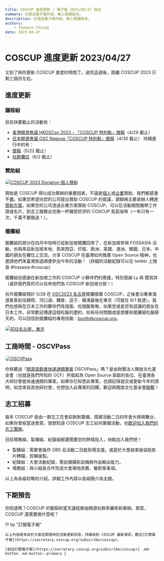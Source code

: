 ```yaml
---
title: COSCUP 進度更新 / 電子報 2023/04/27 發送
summary: 已發送電子報內容，線上閱讀版本。
description: 已發送電子報內容，線上閱讀版本。
authors:
    - Toomore Chiang
date: 2023-04-27
---
```


# COSCUP 進度更新 2023/04/27

又到了與你更新 COSCUP 進度的時間了。過完這週後，距離 COSCUP 2023 只剩三個月左右。

## 進度更新

### 議程組

目前快要截止的活動有：

- [香港開源會議 HKOSCon 2023 - 「COSCUP 特別軌」徵稿](https://i.coscup.org/HKOSCon2023/newsletter)（4/29 截止）
- [日本開源會議 OSC Nagoya「COSCUP 特別軌」徵稿](https://i.coscup.org/osc2023/newsletter)（4/30 截止）
持續進行中的有：
- [徵稿](https://i.coscup.org/bmDlZ/newsletter)（5/22 截止）
- [社群攤位](https://i.coscup.org/xR5YE/newsletter)（6/2 截止）

### 贊助組

<a href="http://i.coscup.org/indCfS23/newsletter"><img src="https://volunteer.coscup.org/img/papers_230427_xiao_zhuo.jpg" alt="COSCUP 2023 Donation 個人贊助" title="COSCUP 2023 Donation 個人贊助" style="border-radius:8px;border:#eeeeee 1px solid;"></a>

贊助是 COSCUP 得以成功舉辦的重要因素，不論是[個人](http://i.coscup.org/indCfS23/newsletter)或[企業](https://coscup.org/2023/zh-TW/sponsorship)贊助，我們都感激不盡。如果您希望向您的公司提出贊助 COSCUP 的提議，請聯絡主要承辦人轉達[贊助方案](https://coscup.org/2023/zh-TW/sponsorship)。如果您的公司透過企業方案贊助 COSCUP，可以在活動期間攜帶工作證或名片，到志工服務台兌換一杯備受好評的 COSCUP 氮氣咖啡（一年只有一次，千萬不要錯過！）。

### 擺攤組

擺攤組的部分在四月中旬時已從新加坡擺攤回來了，在新加坡參與 FOSSASIA 活動，也與來自新加坡本地、馬來西亞、印度、歐洲、英國、澳洲、韓國、日本、中國的朋友在攤位上交流，分享 COSCUP 在臺灣如何推廣 Open Source 精神，也邀請他們來臺灣旅遊順便參加今年的活動！（詳細的活動紀錄可以在 twitter 上搜尋 #fossasia #coscup）

擺攤組也感謝在新加坡工作的 COSCUP 小夥伴們的應援，特別感謝 Ly 與 聞其詳（或許我們真的可以任命他們為 COSCUP 新加坡分部！）

另外擺攤組預計 5/28 在 [OSC2023 名古屋](https://event.ospn.jp/osc2023-nagoya/exhibit)擺攤推廣 COSCUP，之後會沿著東海道駕車前往靜岡、河口湖、鎌倉、逗子、橫濱最後在東京（可能在 6/1 抵達）。我們也想與在日本工作的夥伴們見個面、吃個飯聚聚，如果您或是您有認識的朋友在日本工作，非常歡迎傳達這個吃飯的邀約，如有任何問題或是想要和擺攤組吃飯聊天的，可以回信到擺攤組的專用信箱：[booth@coscup.org](mailto:booth@coscup.org)。

<a href="https://volunteer.coscup.org/img/papers_230427_1.png"><img src="https://volunteer.coscup.org/img/papers_230427_1.png" alt="前往名古屋、東京" title="前往名古屋、東京" style="border-radius:8px;border:#eeeeee 1px solid;"></a>

## 工商時間 - OSCVPass

<a href="https://ocf.tw/p/oscvpass/"><img src="https://volunteer.coscup.org/img/papers_230427_oscvpass.png" alt="OSCVPass" title="OSCVPass" style="border-radius:8px;border:#eeeeee 1px solid;"></a>

你有聽過「[開源貢獻者快速通關專案](https://ocf.tw/p/oscvpass/) OSCVPass」嗎？是由財團法人開放文化基金會（也就是我們所知的 OCF）所發起為 Open Source 貢獻的各位、在臺灣各大研討會能快速通關的專案。如果你已知悉此專案，也請記得提交或更新今年的證明，如您來自其他研討會，也想加入此專案的回饋，歡迎與開放文化基金會[聯繫](mailto:hi@ocf.tw)！

## 志工招募

每年 COSCUP 是由一群志工在會前默默籌備、搭建活動二日的年會大拜拜舞台，如果你曾經當過會眾，很想知道 COSCUP 志工如何籌備活動，也[歡迎加入我們的志工團隊](https://volunteer.coscup.org/)。

目前場務組、製播組、紀錄組都還需要您的熱情投入，快點加入我們吧！

- 製播組：需要會操作 OBS 且活動二日能到場支援。或是於大會結束後協助影片轉檔、剪輯後製。
- 紀錄組：大會活動紀錄，需自備攝影設備與作品輸出能力。
- 場務組：與小組長合作完成大會場地庶務、餐飲等事項。

以上為各組初略的介紹，詳細工作內容以各組簡介為主題。

## 下期預告

你知道嗎？COSCUP 的甄稿和當天議程都由開源社群來審核和舉辦。那麼，COSCUP 還需要做什麼呢？

!!! tip "訂閱電子報"

    以上內容是來自於大會定期發佈的活動更新訊息，持續收到 COSCUP 最新資訊，歡迎[訂閱電子報](https://secretary.coscup.org/subscribe/coscup)。

    [前往訂閱電子報](https://secretary.coscup.org/subscribe/coscup){ .md-button .md-button--primary }

